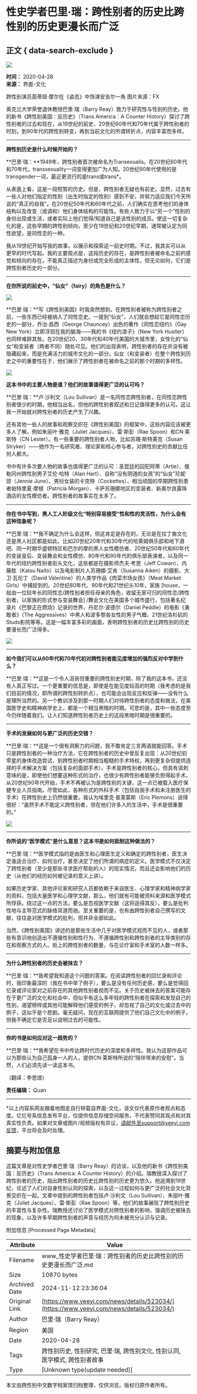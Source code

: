 # 性史学者巴里·瑞：跨性别者的历史比跨性别的历史更漫长而广泛

## 正文 { data-search-exclude }


![](https://assets.zhayieye.com/news/data/article/2020_04_28/92a6d00e3cd1f8e1ab192afdb3c7f563.jpg?x-oss-process=image/resize,w_650,m_lfit)

**时间：** 2020-04-28  
**来源：** 界面-文化  

跨性别演员茵蒂娅·摩尔在《姿态》中饰演安吉尔一角 图片来源：FX

奥克兰大学荣誉退休教授巴里·瑞（Barry Reay）致力于研究性与性别的历史。他的新书《跨性别美国：反历史》（Trans America：A Counter History）探讨了跨性别者的过去和现在，从19世纪的前史、20世纪60年代和70年代属于跨性别者的时刻，到90年代的跨性别转变，再到当前文化的所谓转折点，内容丰富而多样。

---

**跨性别历史是什么时候开始的？**

**巴里·瑞：**1949年，跨性别者首次被命名为Transexualis。在20世纪60年代和70年代，transsexuality一词变得更加广为人知。20世纪90年代使用的是transgender一词，最近更流行的是trans或trans\*。

从表面上看，这是一段短暂的历史。但是，跨性别者无疑也有前史。显然，过去有一些人对他们指定的性别（出生时指定的性别）感到不安，并努力适应我们今天所说的“真正的自我”。在20世纪50年代和60年代之前，人们确实在思考他们的身体结构以及改变（或调和）他们身体结构的可能性。有些人致力于以“另一个”性别的身份出现或生活，或者实际上他们觉得/知道自己是该性别的成员。使这一切复杂化的是，这些早期的跨性别倾向，至少在19世纪和20世纪早期，通常被认定为同性欲望，是同性恋的一种。

我从19世纪开始写我的故事，以展示和探索这一前史时期。不过，我其实可以从更早的时代写起。我的主要观点是，这段历史的存在，是跨性别者被命名之前的感觉和倾向的存在，不能真正描述为身份或完全形成的主体性，但无论如何，它们是跨性别者历史的一部分。

---

**在你所说的前史中，“仙女”（fairy）的角色是什么？**

![](https://assets.zhayieye.com/news/data/article/2020_04_28/efe0184dcc94a69717ec0963b543ab5b.jpg?x-oss-process=image/resize,w_650,m_lfit)

**巴里·瑞：**写《跨性别美国》时我突然想到，在跨性别者被称为跨性别者之前，一些东西已经被纳入了同性恋史。一提到“仙女”，人们就会想起它是同性恋历史的一部分，乔治·昌西（George Chauncey）出色的著作《同性恋纽约》（Gay New York）立即浮现在我的脑海——我的书《纽约浪子》（New York Hustler）也同样难辞其咎。在20世纪20、30年代和40年代美国的大城市里，女性化的“仙女”和变装者（两者不同）随处可见。他们的出现表明，跨性别者的存在并没有被隐藏起来，而是充满活力的城市文化的一部分。仙女（和变装者）在整个跨性别历史之中的重要性在于，他们展示了跨性别者在被命名之前的那个时期的多样性。

![](https://assets.zhayieye.com/news/data/article/2020_04_28/c3207a63549f5b7a0eb3d01dbd49696d.jpg?x-oss-process=image/resize,w_650,m_lfit)

**这本书中的主要人物是谁？他们的故事值得更广泛的认可吗？**

**巴里·瑞：**卢·沙利文（Lou Sullivan）是一名同性恋跨性别者，在同性恋跨性别者很少的时期，他相当出名，但他的跨性别者叙述和日记值得更多的认可。这让我一开始就对跨性别者的历史产生了兴趣。

还有其他一些人的故事和观察交织在《跨性别美国》的框架中，这些内容应该被更多人了解。例如朱丽叶·雅克（Juliet Jacques）、雷·斯彭（Rae Spoon）和CN·莱斯特（CN Lester）。有一些重要的跨性别者人物，比如苏珊·斯特莱克（Susan Stryker）——她作为一名研究者、理论家和核心参与者，对跨性别史的贡献比任何人都大。

书中有许多次要人物的故事也值得更广泛的认可：圣昆廷的囚犯阿蒂（Artie）、俄勒冈州跨性别男子艾伦·哈特（Alan Hart）、自称“没有阴道的女孩”的“仙女”珍妮·琼（Jennie June）、男扮女装的卡克特（Cockettes）、相当顽固的早期跨性别患者帕特里夏·摩根（Patricia Morgan）、卡萨苏珊娜地区的变装者、新奥尔良露珠酒店的女性模仿者。跨性别者的故事实在太多了。

---

**你在书中写到，黑人工人阶级文化“特别容易接受”性和性的灵活性，为什么会有这种现象呢？**

**巴里·瑞：**我不确定为什么会这样，但这肯定是存在的，无论是在拉丁裔文化还是黑人社区都是如此。比如20世纪20年代和30年代的哈莱姆俱乐部和地下酒吧、同一时期华盛顿特区和巴尔的摩的黑人女性模仿者、20世纪50年代和60年代的变装皇后、变装舞会和女性模仿、80年代和90年代的俱乐部表演者，以及同一年代的纽约跨性别者街头文化，这些都是在摄影师杰夫·考恩（Jeff Cowan）、内藤胜（Katsu Naito）以及电影制片人苏珊娜·艾肯（Susanna Aiken）的摄影、大卫·瓦伦丁（David Valentine）的人类学作品《肉菜市场女孩》（Meat Market Girls）中捕捉到的。20世纪80年代、90年代和21世纪头10年，家族 \[house，一般由一位较年长的同性恋/跨性别者担任母亲的角色，收留无家可归的同性恋/跨性别者，以家族的形式参与变装舞会\] /舞会文化在美国多个城市盛行，包括著名纪录片《巴黎正在燃烧》记录的世界、丹尼尔·波德尔（Daniel Peddle）的电影《勇敢者》（The Aggressives）中黑人和波多黎各女性的男子气概、21世纪洛杉矶的Studs影院等等。这是一幅丰富多彩的画面，表明跨性别者的历史比跨性别的历史要漫长而广泛得多。

![](https://assets.zhayieye.com/news/data/article/2020_04_28/a9638187d6b6d12777711479b217ab3c.jpg?x-oss-process=image/resize,w_650,m_lfit)

---

**如今我们可以从60年代和70年代初对跨性别者能见度增加的强烈反对中学到什么？**

**巴里·瑞：**这是一个令人沮丧但重要的跨性别史时期，除了我的这本书，还没有人真正写过。一个更重要的信息是，即使是在能见度较高的时期（我考虑的是我们目前的情况，即所谓的跨性别转折点），也可能会出现反应和反弹——没有什么是理所当然的。另一个教训涉及到那一时期人们对待跨性别者的态度和做法，在美国医学史和精神病学史上，都是一个相当黑暗的时期。可悲的是，其中一些态度至今仍伴随着我们。让人们知道跨性别者历史上的这段黑暗时期是很重要的。

---

**手术的发展如何与更广泛的历史交错？**

**巴里·瑞：**这是一个很有洞察力的问题，我不敢肯定三言两语就能回答。手术只是跨性别者的一种治疗方法，它在跨性别者的历史中曾反复出现：从20世纪初零星的身体改造尝试，到跨性别者时期相当粗糙的手术特权，再到更复杂但提供选择的手术解决方案（包括复杂的面部手术）。手术是跨性别者的核心，但具有讽刺意味的是，即使他们想要这种形式的治疗，也很少有跨性别者能够负担得起手术。从20世纪90年代开始，手术不再被认为是跨性别的关键，这一点已被载入医疗保健专业人员指南。尽管如此，各种形式的外科手术（包括自我手术和未注册医生的手术）在跨性别史上仍然很重要。我认为埃里克·普莱蒙斯（Eric Plemons）说得很好：“虽然手术不能定义跨性别者，但在他们许多人的生活中，手术是很重要的。”

![](https://assets.zhayieye.com/news/data/article/2020_04_28/c8944dab294581467063591f81ff8cd0.jpg?x-oss-process=image/resize,w_650,m_lfit)

---

**你所说的“医学模式”是什么意思？这本书是如何抵制这种做法的？**

**巴里·瑞：**医学模式指的是由医生和心理医生定义和确定的跨性别者，医生决定谁适合治疗、如何治疗，甚至决定了他们所谓的病症的定义。医学模式不仅决定了跨性别者（至少是那些寻求医疗帮助的人）的现实情况，而且还会影响他们的历史（从他们的经历如何被记录的意义上讲）。

如果历史学家、其他评论家和研究人员都依赖于来自医生、心理学家和精神病学家的资料，包括大量医学和心理学文献，那么，他们就有可能被资料来源和医学模式所俘获。绕过这一点的方法，要么是忽视医学文献（这将适得其反），要么是批判性地与主导范式的脉络背道而驰。至关重要的是，也有由跨性别者自己撰写的文献，往往是对医学模式的批判，但并非全部如此。

当然，《跨性别美国》讲述的是那些生活中几乎对医学模式视而不见的人，或者那些有意识地创造出不遵循性别和性行为、不遵循跨性别和跨性别者的主导类别的存在和观察方式的人。街上的跨性别者的数量，与在诊疗室和手术室的人数一样多。

---

**为什么跨性别者的历史会被抹去？**

**巴里·瑞：**我希望我知道这个问题的答案。在阅读跨性别者的回忆录和评论时，我印象最深的（我在书中举了例子），要么是没有任何历史感，要么是觉得回忆录或评论家对之前存在的其他跨性别者视而不见。关于历史被抹去的答案可能存在于更广泛的文化和社会中，但似乎有这么多年轻的跨性别者在探索和发现自己的性别，渴望榜样或其他可能解释他们感受的例子，却忽视了自己的文化或过去中的例子，这似乎是个悲剧。毫无疑问，现在的互联网提供了他们自己文化中的例子，但我不确定它是否足以说明过去的可能性。

---

**你的书是如何应对这一趋势的？**

**巴里·瑞：**我希望在书中传达跨时代历史的深度和多样性。我认为这部作品可以为那些认为自己孤身一人的人，提供CN·莱斯特所说的“陪伴带来的安慰”。当然，人们必须先读一读这本书。

（翻译：李思璟）

**责任编辑：** Quan

---

\*以上内容系网友跟着地图走自行转载自界面-文化，该文仅代表原作者观点和态度。亿忆号系信息发布平台，仅提供信息存储空间服务，不代表赞同其观点和对其真实性负责。如果对文章或图片/视频版权有异议，请邮件至support@yeeyi.com反馈，平台将会及时处理。

## 摘要与附加信息

<!-- tcd_abstract -->
这篇文章是对性史学者巴里·瑞（Barry Reay）的访谈，以及他的新书《跨性别美国：反历史》（Trans America: A Counter History）的介绍。瑞教授深入探讨了跨性别者的历史，指出跨性别者的历史比跨性别的历史更为悠久。他追溯到19世纪，论述了人们对自身性别认同的探索，以及这一过程如何与更广泛的社会文化背景交织在一起。文章中提到的跨性别者包括卢·沙利文（Lou Sullivan）、朱丽叶·雅克（Juliet Jacques）、雷·斯彭（Rae Spoon）等，他们的故事展现了跨性别历史的丰富性与复杂性。瑞教授还讨论了医学模式对跨性别者的影响，强调历史被抹去的现象，以及许多早期跨性别者的声音与经历为何未被充分认识与记录。
<!-- tcd_abstract_end -->

附加信息 [Processed Page Metadata]

| Attribute       | Value                                  |
|-----------------|----------------------------------------|
| Filename        | www_性史学者巴里·瑞：跨性别者的历史比跨性别的历史更漫长而广泛.md                             |
| Size            | 10870 bytes                           |
| Archived Date   | 2024-11-12 23:36:04                             |
| Original Link   | [https://www.yeeyi.com/news/details/523034/](https://www.yeeyi.com/news/details/523034/)                       |
| Author          | 巴里·瑞（Barry Reay）                               |
| Region          | 美国                               |
| Date            | 2020-04-28                                 |
| Tags            | 跨性别历史, 性别研究, 巴里·瑞, 跨性别文化, 性别认同, 医学模式, 跨性别者故事                                 |
| Type            | [Unknown type(update needed)]                                 |
<!-- tcd_table_end -->

本文由跨性别中文数字档案馆归档整理，仅供浏览。版权归原作者所有。
